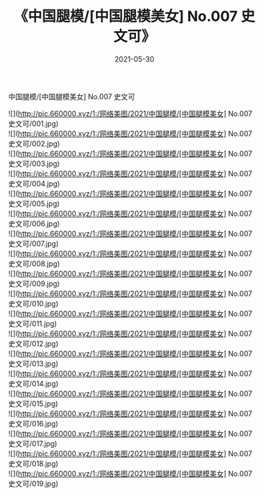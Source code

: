 ﻿---
layout: post
title:  《中国腿模/[中国腿模美女] No.007 史文可》
date:   2021-05-30
img: http://pic.660000.xyz/1:/网络美图/2021/中国腿模/[中国腿模美女] No.007 史文可/000.jpg
categories: [美女, 清纯, 唯美]
---

中国腿模/[中国腿模美女] No.007 史文可

 ![](http://pic.660000.xyz/1:/网络美图/2021/中国腿模/[中国腿模美女] No.007 史文可/001.jpg) <br>![](http://pic.660000.xyz/1:/网络美图/2021/中国腿模/[中国腿模美女] No.007 史文可/002.jpg) <br>![](http://pic.660000.xyz/1:/网络美图/2021/中国腿模/[中国腿模美女] No.007 史文可/003.jpg) <br>![](http://pic.660000.xyz/1:/网络美图/2021/中国腿模/[中国腿模美女] No.007 史文可/004.jpg) <br>![](http://pic.660000.xyz/1:/网络美图/2021/中国腿模/[中国腿模美女] No.007 史文可/005.jpg) <br>![](http://pic.660000.xyz/1:/网络美图/2021/中国腿模/[中国腿模美女] No.007 史文可/006.jpg) <br>![](http://pic.660000.xyz/1:/网络美图/2021/中国腿模/[中国腿模美女] No.007 史文可/007.jpg) <br>![](http://pic.660000.xyz/1:/网络美图/2021/中国腿模/[中国腿模美女] No.007 史文可/008.jpg) <br>![](http://pic.660000.xyz/1:/网络美图/2021/中国腿模/[中国腿模美女] No.007 史文可/009.jpg) <br>![](http://pic.660000.xyz/1:/网络美图/2021/中国腿模/[中国腿模美女] No.007 史文可/010.jpg) <br>![](http://pic.660000.xyz/1:/网络美图/2021/中国腿模/[中国腿模美女] No.007 史文可/011.jpg) <br>![](http://pic.660000.xyz/1:/网络美图/2021/中国腿模/[中国腿模美女] No.007 史文可/012.jpg) <br>![](http://pic.660000.xyz/1:/网络美图/2021/中国腿模/[中国腿模美女] No.007 史文可/013.jpg) <br>![](http://pic.660000.xyz/1:/网络美图/2021/中国腿模/[中国腿模美女] No.007 史文可/014.jpg) <br>![](http://pic.660000.xyz/1:/网络美图/2021/中国腿模/[中国腿模美女] No.007 史文可/015.jpg) <br>![](http://pic.660000.xyz/1:/网络美图/2021/中国腿模/[中国腿模美女] No.007 史文可/016.jpg) <br>![](http://pic.660000.xyz/1:/网络美图/2021/中国腿模/[中国腿模美女] No.007 史文可/017.jpg) <br>![](http://pic.660000.xyz/1:/网络美图/2021/中国腿模/[中国腿模美女] No.007 史文可/018.jpg) <br>![](http://pic.660000.xyz/1:/网络美图/2021/中国腿模/[中国腿模美女] No.007 史文可/019.jpg) <br>